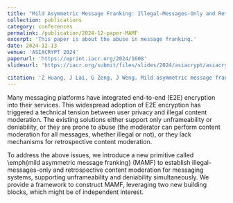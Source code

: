 ```yaml
---
title: "Mild Asymmetric Message Franking: Illegal-Messages-Only and Retrospective Content Moderation"
collection: publications
category: conferences
permalink: /publication/2024-12-paper-MAMF
excerpt: 'This paper is about the abuse in message franking.'
date: 2024-12-13
venue: 'ASIACRYPT 2024'
paperurl: 'https://eprint.iacr.org/2024/1608'
slidesurl: 'https://iacr.org/submit/files/slides/2024/asiacrypt/asiacrypt2024/46/46_slides.pdf'

citation: 'Z Huang, J Lai, G Zeng, J Weng. Mild asymmetric message franking: illegal-messages-only and retrospective content moderation. ASIACRYPT 2024.'
---
```


Many messaging platforms have integrated end-to-end (E2E) encryption into their services. This widespread adoption of E2E encryption has triggered a technical tension between user privacy and illegal content moderation. The existing solutions either support only unframeability or deniability, or they are prone to abuse (the moderator can perform content moderation for all messages, whether illegal or not), or they lack mechanisms for retrospective content moderation.

To address the above issues, we introduce a new primitive called \emph{mild asymmetric message franking} (MAMF) to establish illegal-messages-only and retrospective content moderation for messaging systems, supporting unframeability and deniability simultaneously. We provide a framework to construct MAMF, leveraging two new building blocks, which might be of independent interest.
